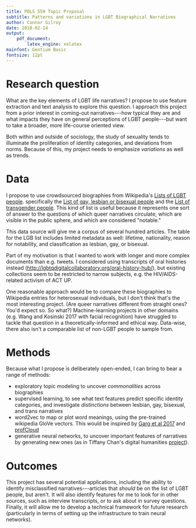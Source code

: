 ```yaml
---
title: POLS 559 Topic Proposal
subtitle: Patterns and variations in LGBT Biographical Narratives
author: Connor Gilroy
date: 2018-02-14
output:
    pdf_document:
        latex_engine: xelatex
mainfont: Gentium Basic
fontsize: 12pt
---
```


# Research question

What are the key elements of LGBT life narratives? I propose to use feature extraction and text analysis to explore this question. I approach this project from a prior interest in coming-out narratives---how typical they are and what impacts they have on general perceptions of LGBT people---but want to take a broader, more life-course oriented view.

Both within and outside of sociology, the study of sexuality tends to illuminate the proliferation of identity categories, and deviations from norms. Because of this, my project needs to emphasize *variations* as well as trends.

# Data

I propose to use crowdsourced biographies from Wikipedia's [Lists of LGBT people](https://en.wikipedia.org/wiki/Lists_of_LGBT_people). specifically the [List of gay, lesbian or bisexual people](https://en.wikipedia.org/wiki/List_of_gay,_lesbian_or_bisexual_people) and the [List of transgender people](https://en.wikipedia.org/wiki/List_of_transgender_people). This kind of list is useful because it represents one sort of answer to the questions of which queer narratives circulate, which are visible in the public sphere, and which are considered "notable."

This data source will give me a corpus of several hundred articles. The table for the LGB list includes limited metadata as well: lifetime, nationality, reason for notability, and classification as lesbian, gay, or bisexual.

Part of my motivation is that I wanted to work with longer and more complex documents than e.g. tweets. I considered using transcripts of oral histories instead (http://lgbtqdigitalcollaboratory.org/oral-history-hub/), but existing collections seem to be restricted to narrow subjects, e.g. the HIV/AIDS-related activism of ACT UP.

One reasonable approach would be to compare these biographies to Wikipedia entries for heterosexual individuals, but I don't think that's the most interesting project. (Are queer narratives different from straight ones? You'd expect so. So what?) Machine-learning projects in other domains (e.g. Wang and Kosinski 2017 with facial recognition) have struggled to tackle that question in a theoretically-informed and ethical way. Data-wise, there also isn't a comparable list of non-LGBT people to sample from.

# Methods

Because what I propose is deliberately open-ended, I can bring to bear a range of methods:

- exploratory topic modeling to uncover *commonalities* across biographies
- supervised learning, to see what text features predict specific identity categories, and investigate *distinctions* between lesbian, gay, bisexual, and trans narratives
- word2vec to map or plot word meanings, using the pre-trained wikipedia GloVe vectors. This would be inspired by [Garg et al 2017](http://arxiv.org/abs/1711.08412) and [profCloud](http://benschmidt.org/profCloud/)
- generative neural networks, to uncover important features of narratives by generating new ones (as in Tiffany Chan's digital humanities [project](https://eltiffster.github.io/authorFunction/)).

# Outcomes

This project has several potential applications, including the ability to identify misclassified narratives---articles that *should* be on the list of LGBT people, but aren't. It will also identify features for me to look for in other sources, such as interview transcripts, or to ask about in survey questions. Finally, it will allow me to develop a technical framework for future research (particularly in terms of setting up the infrastructure to train neural networks).
